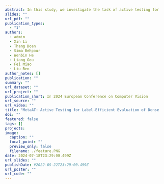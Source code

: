```yaml
---
abstract: In this study, we investigate the task of active testing for label-efficient evaluation, which aims to estimate a model's performance on an unlabeled test dataset with a limited annotation budget. Previous approaches relied on deep ensemble models to identify highly informative instances for labeling, but fell short in dense recognition tasks like segmentation and object detection due to their high computational costs. In this work, we present MetaAT, a simple yet effective approach that adapts a Vision Transformer as a Meta Model for active testing. Specifically, we introduce a region loss estimation head to identify challenging regions for more accurate and informative instance acquisition. More importantly, the design of MetaAT allows it to handle annotation granularity at the region level, significantly reducing annotation costs in dense recognition tasks. As a result, our approach demonstrates consistent and substantial performance improvements over five popular benchmarks compared with state-of-the-art methods. Notably, on the CityScapes dataset, MetaAT achieves a 1.36% error rate in performance estimation using only 0.07% of annotations, marking a 10X improvement over existing state-of-the-art methods. To the best of our knowledge, MetaAT represents the first framework for active testing of dense recognition tasks.
slides: ""
url_pdf: ""
publication_types:
  - "1"
authors:
  - admin
  - Xin Li
  - Thang Doan
  - Sima Behpour
  - Wenbin He
  - Liang Gou
  - Fei Miao
  - Liu Ren
author_notes: []
publication: ""
summary: ""
url_dataset: ""
url_project: ""
publication_short: In 2024 European Conference on Computer Vision
url_source: ""
url_video: ""
title: "MetaAT: Active Testing for Label-Efficient Evaluation of Dense Recognition Tasks"
doi: ""
featured: false
tags: []
projects:
image:
  caption: ""
  focal_point: ""
  preview_only: false
  filename: ./feature.PNG
date: 2024-07-18T23:29:00.499Z
url_slides: ""
publishDate: #2022-09-22T23:29:00.499Z
url_poster: ""
url_code: ""
---
```



